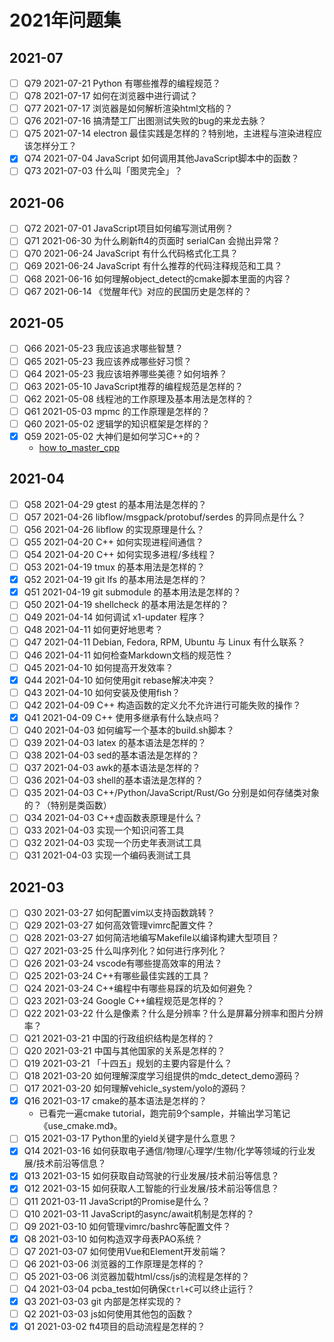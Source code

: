 # 2021年问题集

## 2021-07

- [ ] Q79 2021-07-21 Python 有哪些推荐的编程规范？
- [ ] Q78 2021-07-17 如何在浏览器中进行调试？
- [ ] Q77 2021-07-17 浏览器是如何解析渲染html文档的？
- [ ] Q76 2021-07-16 搞清楚工厂出图测试失败的bug的来龙去脉？
- [ ] Q75 2021-07-14 electron 最佳实践是怎样的？特别地，主进程与渲染进程应该怎样分工？
- [x] Q74 2021-07-04 JavaScript 如何调用其他JavaScript脚本中的函数？
- [ ] Q73 2021-07-03 什么叫「图灵完全」？

## 2021-06

- [ ] Q72 2021-07-01 JavaScript项目如何编写测试用例？
- [ ] Q71 2021-06-30 为什么刷新ft4的页面时 serialCan 会抛出异常？
- [ ] Q70 2021-06-24 JavaScript 有什么代码格式化工具？
- [ ] Q69 2021-06-24 JavaScript 有什么推荐的代码注释规范和工具？
- [ ] Q68 2021-06-16 如何理解object_detect的cmake脚本里面的内容？
- [ ] Q67 2021-06-14 《觉醒年代》对应的民国历史是怎样的？

## 2021-05

- [ ] Q66 2021-05-23 我应该追求哪些智慧？
- [ ] Q65 2021-05-23 我应该养成哪些好习惯？
- [ ] Q64 2021-05-23 我应该培养哪些美德？如何培养？
- [ ] Q63 2021-05-10 JavaScript推荐的编程规范是怎样的？
- [ ] Q62 2021-05-08 线程池的工作原理及基本用法是怎样的？
- [ ] Q61 2021-05-03 mpmc 的工作原理是怎样的？
- [ ] Q60 2021-05-02 逻辑学的知识框架是怎样的？
- [x] Q59 2021-05-02 大神们是如何学习C++的？
  - [how to_master_cpp](https://github.com/whl1729/note/tree/master/method/programming/how_to_master_cpp.md)

## 2021-04

- [ ] Q58 2021-04-29 gtest 的基本用法是怎样的？
- [ ] Q57 2021-04-26 libflow/msgpack/protobuf/serdes 的异同点是什么？
- [ ] Q56 2021-04-26 libflow 的实现原理是什么？
- [ ] Q55 2021-04-20 C++ 如何实现进程间通信？
- [ ] Q54 2021-04-20 C++ 如何实现多进程/多线程？
- [ ] Q53 2021-04-19 tmux 的基本用法是怎样的？
- [x] Q52 2021-04-19 git lfs 的基本用法是怎样的？
- [x] Q51 2021-04-19 git submodule 的基本用法是怎样的？
- [ ] Q50 2021-04-19 shellcheck 的基本用法是怎样的？
- [ ] Q49 2021-04-14 如何调试 x1-updater 程序？
- [ ] Q48 2021-04-11 如何更好地思考？
- [ ] Q47 2021-04-11 Debian, Fedora, RPM, Ubuntu 与 Linux 有什么联系？
- [ ] Q46 2021-04-11 如何检查Markdown文档的规范性？
- [ ] Q45 2021-04-10 如何提高开发效率？
- [x] Q44 2021-04-10 如何使用git rebase解决冲突？
- [ ] Q43 2021-04-10 如何安装及使用fish？
- [ ] Q42 2021-04-09 C++ 构造函数的定义允不允许进行可能失败的操作？
- [x] Q41 2021-04-09 C++ 使用多继承有什么缺点吗？
- [ ] Q40 2021-04-03 如何编写一个基本的build.sh脚本？
- [ ] Q39 2021-04-03 latex 的基本语法是怎样的？
- [ ] Q38 2021-04-03 sed的基本语法是怎样的？
- [ ] Q37 2021-04-03 awk的基本语法是怎样的？
- [ ] Q36 2021-04-03 shell的基本语法是怎样的？
- [ ] Q35 2021-04-03 C++/Python/JavaScript/Rust/Go 分别是如何存储类对象的？（特别是类函数）
- [ ] Q34 2021-04-03 C++虚函数表原理是什么？
- [ ] Q33 2021-04-03 实现一个知识问答工具
- [ ] Q32 2021-04-03 实现一个历史年表测试工具
- [ ] Q31 2021-04-03 实现一个编码表测试工具

## 2021-03

- [ ] Q30 2021-03-27 如何配置vim以支持函数跳转？
- [ ] Q29 2021-03-27 如何高效管理vimrc配置文件？
- [ ] Q28 2021-03-27 如何简洁地编写Makefile以编译构建大型项目？
- [ ] Q27 2021-03-25 什么叫序列化？如何进行序列化？
- [ ] Q26 2021-03-24 vscode有哪些提高效率的用法？
- [ ] Q25 2021-03-24 C++有哪些最佳实践的工具？
- [ ] Q24 2021-03-24 C++编程中有哪些易踩的坑及如何避免？
- [ ] Q23 2021-03-24 Google C++编程规范是怎样的？
- [ ] Q22 2021-03-22 什么是像素？什么是分辨率？什么是屏幕分辨率和图片分辨率？
- [ ] Q21 2021-03-21 中国的行政组织结构是怎样的？
- [ ] Q20 2021-03-21 中国与其他国家的关系是怎样的？
- [ ] Q19 2021-03-21 「十四五」规划的主要内容是什么？
- [ ] Q18 2021-03-20 如何理解深度学习组提供的mdc_detect_demo源码？
- [ ] Q17 2021-03-20 如何理解vehicle_system/yolo的源码？
- [x] Q16 2021-03-17 cmake的基本语法是怎样的？
  - 已看完一遍cmake tutorial，跑完前9个sample，并输出学习笔记《use_cmake.md》。
- [ ] Q15 2021-03-17 Python里的yield关键字是什么意思？
- [x] Q14 2021-03-16 如何获取电子通信/物理/心理学/生物/化学等领域的行业发展/技术前沿等信息？
- [x] Q13 2021-03-15 如何获取自动驾驶的行业发展/技术前沿等信息？
- [x] Q12 2021-03-15 如何获取人工智能的行业发展/技术前沿等信息？
- [ ] Q11 2021-03-11 JavaScript的Promise是什么？
- [ ] Q10 2021-03-11 JavaScript的async/await机制是怎样的？
- [ ] Q9 2021-03-10 如何管理vimrc/bashrc等配置文件？
- [x] Q8 2021-03-10 如何构造双字母表PAO系统？
- [ ] Q7 2021-03-07 如何使用Vue和Element开发前端？
- [ ] Q6 2021-03-06 浏览器的工作原理是怎样的？
- [ ] Q5 2021-03-06 浏览器加载html/css/js的流程是怎样的？
- [ ] Q4 2021-03-04 pcba_test如何确保`Ctrl+C`可以终止运行？
- [x] Q3 2021-03-03 git 内部是怎样实现的？
- [ ] Q2 2021-03-03 js如何使用其他包的函数？
- [x] Q1 2021-03-02 ft4项目的启动流程是怎样的？
